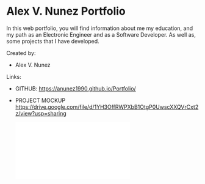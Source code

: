 # Alex V. Nunez Portfolio

In this web portfolio, you will find information about me my education, and my path as an Electronic Engineer and as a Software Developer. 
As well as, some projects that I have developed.

Created by:
* Alex V. Nunez

Links:

* GITHUB:
  https://anunez1990.github.io/Portfolio/
* PROJECT  MOCKUP
https://drive.google.com/file/d/1YH3OffRWPXbB1OtgP0UwscXXQVrCxt2z/view?usp=sharing

     ![pdf](pictures/Portfolio.pdf)
